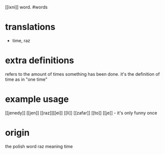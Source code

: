 [[ixni]] word.
#words
# translations
- time, raz
# extra definitions
refers to the amount of times something has been done. it's the definition of time as in "one time"
# example usage
[[jenedy]] [[jen]] [[raz]][[ei]] [[li]] [[zafar]] [[to]] [[je]] - it's only funny once 
# origin
the polish word raz meaning time